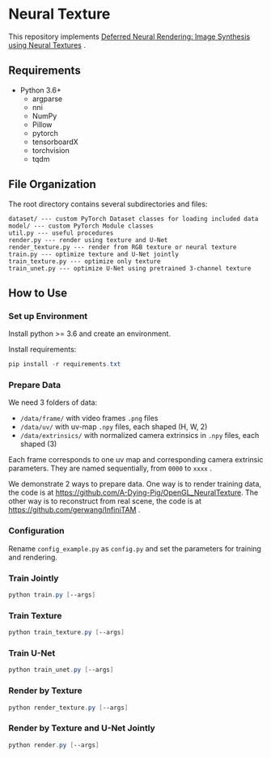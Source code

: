 # Neural Texture

This repository implements [Deferred Neural Rendering: Image Synthesis using Neural Textures](https://arxiv.org/abs/1904.12356) .



## Requirements

+ Python 3.6+
  + argparse
  + nni
  + NumPy
  + Pillow
  + pytorch
  + tensorboardX
  + torchvision
  + tqdm



## File Organization

The root directory contains several subdirectories and files:

```
dataset/ --- custom PyTorch Dataset classes for loading included data
model/ --- custom PyTorch Module classes
util.py --- useful procedures
render.py --- render using texture and U-Net
render_texture.py --- render from RGB texture or neural texture
train.py --- optimize texture and U-Net jointly
train_texture.py --- optimize only texture
train_unet.py --- optimize U-Net using pretrained 3-channel texture
```



## How to Use

### Set up Environment

Install python >= 3.6 and create an environment.

Install requirements:

```powershell
pip install -r requirements.txt
```

### Prepare Data

We need 3 folders of data:

+ `/data/frame/`  with video frames `.png` files
+ `/data/uv/`  with uv-map `.npy` files, each shaped (H, W, 2)
+ `/data/extrinsics/`  with normalized camera extrinsics in  `.npy` files, each shaped (3)

Each frame corresponds to one uv map and corresponding camera extrinsic parameters. They are named sequentially, from `0000` to `xxxx` .

We demonstrate 2 ways to prepare data. One way is to render training data, the code is at https://github.com/A-Dying-Pig/OpenGL_NeuralTexture. The other way is to reconstruct from real scene, the code is at https://github.com/gerwang/InfiniTAM .

### Configuration

Rename `config_example.py` as `config.py` and set the parameters for training and rendering.

### Train Jointly

```powershell
python train.py [--args]
```

### Train Texture

```powershell
python train_texture.py [--args]
```

### Train U-Net

```powershell
python train_unet.py [--args]
```

### Render by Texture

```powershell
python render_texture.py [--args]
```

### Render by Texture and U-Net Jointly

```powershell
python render.py [--args]
```

